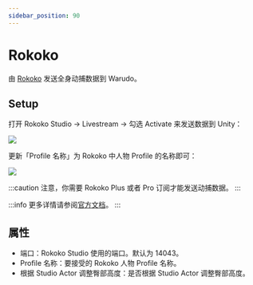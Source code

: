 ```yaml
---
sidebar_position: 90
---
```


# Rokoko

由 [Rokoko](https://www.rokoko.com/) 发送全身动捕数据到 Warudo。

## Setup

打开 Rokoko Studio -> Livestream -> 勾选 Activate 来发送数据到 Unity：

![](/doc-img/zh-rokoko-1.webp)

更新「Profile 名称」为 Rokoko 中人物 Profile 的名称即可：

![](/doc-img/zh-rokoko-2.webp)

:::caution
注意，你需要 Rokoko Plus 或者 Pro 订阅才能发送动捕数据。
:::

:::info
更多详情请参阅[官方文档](https://support.rokoko.com/hc/en-us/articles/4410471183633-Getting-Started-Streaming-to-Unity)。
:::

## 属性

* 端口：Rokoko Studio 使用的端口。默认为 14043。
* Profile 名称：要接受的 Rokoko 人物 Profile 名称。&#x20;
* 根据 Studio Actor 调整臀部高度：是否根据 Studio Actor 调整臀部高度。


